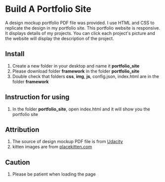 # Build A Portfolio Site
A design mockup portfolio PDF file was provided. I use HTML and CSS to replicate the design in my portfolio
site. This portfolio website is responsive. It displays details of my projects. You can click each project's picture and 
the website will display the description of the project.

## Install
1. Create a new folder in your desktop and name it **portfolio_site**
2. Please download folder **framework** in the folder **portfolio_site**
3. Double check that folders **css**, **img**, **js**, config.json, index.html are in the folder **framework**

## Instruction for using 
1. In the folder **portfolio_site**, open index.html and it will show you the portfolio site

## Attribution
1. The source of design mockup PDF file is from [Udacity](https://storage.googleapis.com/supplemental_media/udacityu/2655898586/design-mockup-portfolio.pdf)
2. kitten images are from [placekitten.com](http://placekitten.com)

## Caution
1. Please be patient when loading the page
